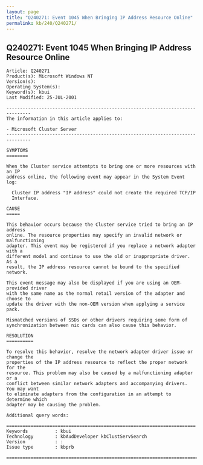 ```yaml
---
layout: page
title: "Q240271: Event 1045 When Bringing IP Address Resource Online"
permalink: kb/240/Q240271/
---
```


## Q240271: Event 1045 When Bringing IP Address Resource Online

	Article: Q240271
	Product(s): Microsoft Windows NT
	Version(s): 
	Operating System(s): 
	Keyword(s): kbui
	Last Modified: 25-JUL-2001
	
	-------------------------------------------------------------------------------
	The information in this article applies to:
	
	- Microsoft Cluster Server 
	-------------------------------------------------------------------------------
	
	SYMPTOMS
	========
	
	When the Cluster service attemtpts to bring one or more resources with an IP
	address online, the following event may appear in the System Event log:
	
	  Cluster IP address "IP address" could not create the required TCP/IP
	  Interface.
	
	CAUSE
	=====
	
	This behavior occurs because the Cluster service tried to bring an IP address
	online. The resource properties may specify an invalid network or malfunctioning
	adapter. This event may be registered if you replace a network adapter with a
	different model and continue to use the old or inappropriate driver. As a
	result, the IP address resource cannot be bound to the specified network.
	
	This event message may also be displayed if you are using an OEM-provided driver
	with the same name as the normal retail version of the adapter and choose to
	update the driver with the non-OEM version when applying a service pack.
	
	Mismatched versions of SSDs or other drivers requiring some form of
	synchronization between nic cards can also cause this behavior.
	
	RESOLUTION
	==========
	
	To resolve this behavior, resolve the network adapter driver issue or change the
	properties of the IP address resource to reflect the proper network for the
	resource. This problem may also be caused by a malfunctioning adapter or a
	conflict between similar network adapters and accompanying drivers. You may want
	to eliminate adapters from the configuration in an attempt to determine which
	adapter may be causing the problem.
	
	Additional query words:
	
	======================================================================
	Keywords          : kbui 
	Technology        : kbAudDeveloper kbClustServSearch
	Version           : :
	Issue type        : kbprb
	
	=============================================================================
	
